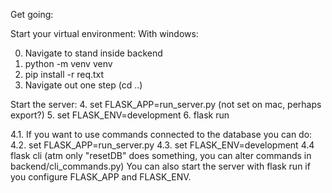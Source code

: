 Get going:

Start your virtual environment:
With windows:

0. Navigate to stand inside backend
1. python -m venv venv
2. pip install -r req.txt
3. Navigate out one step (cd ..)

Start the server: 4. set FLASK_APP=run_server.py (not set on mac, perhaps export?) 5. set FLASK_ENV=development 6. flask run

4.1. If you want to use commands connected to the database you can do:
4.2. set FLASK_APP=run_server.py
4.3. set FLASK_ENV=development
4.4 flask cli <command> (atm only "resetDB" does something, you can alter commands in backend/cli_commands.py)
You can also start the server with flask run if you configure FLASK_APP and FLASK_ENV.
